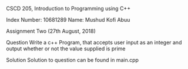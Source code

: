 
CSCD 205, Introduction to Programming using C++

Index Number: 10681289
Name: Mushud Kofi Abuu

Assignment Two (27th August, 2018)

Question
Write a c++ Program, that accepts user input as an integer and output whether or not the value supplied is prime

Solution
Solution to question can be found in main.cpp



